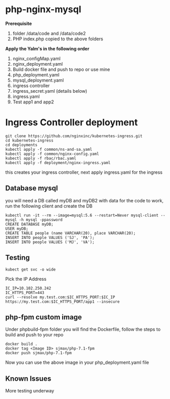 # php-nginx-mysql

**Prerequisite**
1. folder /data/code and /data/code2
2. PHP index.php copied to the above folders

**Apply the Yalm's in the following order**

 1. nginx_configMap.yaml
 2. nginx_deployment.yaml
 3. Build docker file and push to repo or use mine
 4. php_deployment.yaml
 5. mysql_deployment.yaml
 6. ingress controller
 7. ingress_secret.yaml (details below)
 8. ingress.yaml
 9. Test app1 and app2

# Ingress Controller deployment

    git clone https://github.com/nginxinc/kubernetes-ingress.git
    cd kubernetes-ingress
    cd deployments
    kubectl apply -f common/ns-and-sa.yaml
    kubectl apply -f common/nginx-config.yaml
    kubectl apply -f rbac/rbac.yaml
    kubectl apply -f deployment/nginx-ingress.yaml
    
this creates your ingress controller, next apply ingress.yaml for the ingress   
## Database mysql
  you will need a DB called myDB and myDB2 with data for the code to work, run the following client and create the DB
  

    kubectl run -it --rm --image=mysql:5.6 --restart=Never mysql-client -- mysql -h mysql -ppassword
    CREATE DATABASE myDB;
    USER myDB;
    CREATE TABLE people (name VARCHAR(20), place VARCHAR(20);
    INSERT INTO people VALUES ('SJ', 'PA');
    INSERT INTO people VALUES ('MJ', 'VA');
 
    

## Testing

    kubect get svc -o wide
Pick the IP Address

    IC_IP=10.102.250.242
    IC_HTTPS_PORT=443
    curl --resolve my.test.com:$IC_HTTPS_PORT:$IC_IP https://my.test.com:$IC_HTTPS_PORT/app1 --insecure


## php-fpm custom image

Under phpbuild-fpm folder you will find the Dockerfile, follow the steps to build and push to your repo

    docker build .
    docker tag <Image ID> sjmax/php-7.1-fpm
    docker push sjmax/php-7.1-fpm
Now you can use the above image in your php_deployment.yaml file

## Known Issues

More testing underway
